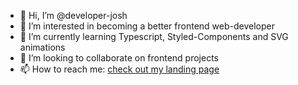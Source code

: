 - 👋 Hi, I’m @developer-josh
- 👀 I’m interested in becoming a better frontend web-developer
- 🌱 I’m currently learning Typescript, Styled-Components and SVG animations
- 💞️ I’m looking to collaborate on frontend projects
- 📫 How to reach me: [check out my landing page](https://www.josharsenault.dev)

<!---
developer-josh/developer-josh is a ✨ special ✨ repository because its `README.md` (this file) appears on your GitHub profile.
You can click the Preview link to take a look at your changes.
--->
